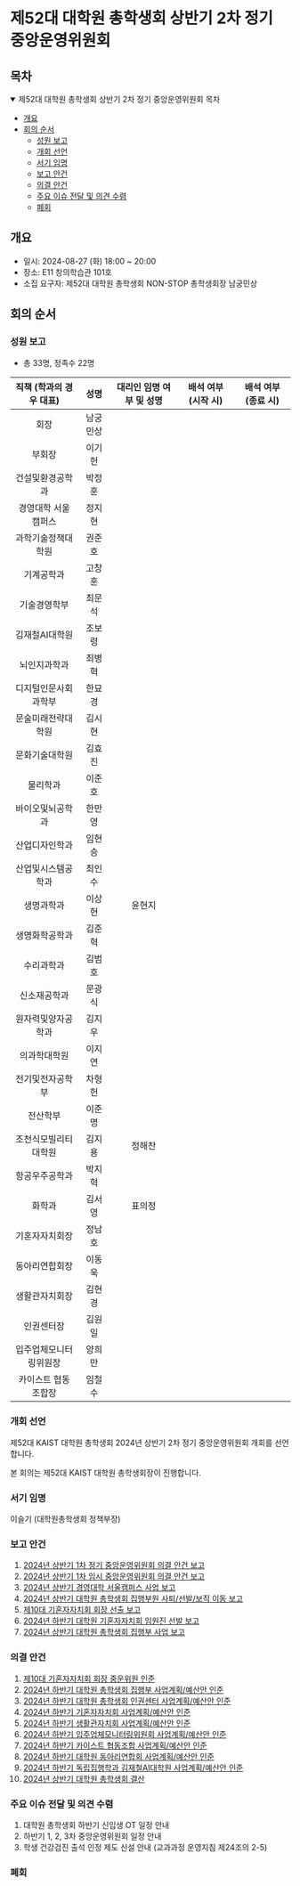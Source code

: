 제52대 대학원 총학생회 상반기 2차 정기 중앙운영위원회
===

## 목차
<details open>
<summary>제52대 대학원 총학생회 상반기 2차 정기 중앙운영위원회 목차</summary>
  
- [개요](#개요) 
- [회의 순서](#회의-순서) 
	- [성원 보고](#성원-보고) 
	- [개회 선언](#개회-선언) 
	- [서기 임명](#서기-임명) 
	- [보고 안건](#보고-안건) 
	- [의결 안건](#의결-안건) 
	- [주요 이슈 전달 및 의견 수렴](#주요-이슈-전달-및-의견-수렴) 
	- [폐회](#폐회) 
</details>

## 개요
- 일시: 2024-08-27 (화) 18:00 ~ 20:00
- 장소: E11 창의학습관 101호
- 소집 요구자: 제52대 대학원 총학생회 NON-STOP 총학생회장 남궁민상

## 회의 순서
### 성원 보고
- 총 33명, 정족수 22명

| 직책 (학과의 경우 대표) | 성명 | 대리인 임명 여부 및 성명 | 배석 여부 (시작 시) | 배석 여부 (종료 시) |
|:---:|:---:|:---:|:---:|:---:|
| 회장 | 남궁민상 |   |   |   |
| 부회장 | 이기헌 |   |   |   |
| 건설및환경공학과 | 박정훈 |   |   |   |
| 경영대학 서울캠퍼스 | 정지현 |   |   |   |
| 과학기술정책대학원 | 권준호 |   |   |   |
| 기계공학과 | 고창훈 |   |   |   |
| 기술경영학부 | 최문석 |   |   |   |
| 김재철AI대학원 | 조보령 |   |   |   |
| 뇌인지과학과 | 최병혁 |   |   |   |
| 디지털인문사회과학부 | 한묘경 |   |   |   |
| 문술미래전략대학원 | 김시현 |   |   |   |
| 문화기술대학원 | 김효진 |   |    |   |
| 물리학과 | 이준호 |   |    |   |
| 바이오및뇌공학과 | 한만영 |   |    |   |
| 산업디자인학과 | 임현승 |   |   |   |
| 산업및시스템공학과 | 최인수 |   |    |   |
| 생명과학과 | 이상현 | 윤현지 |    |   |
| 생명화학공학과 | 김준혁 |   |   |   |
| 수리과학과 | 김범호 |   |     |   |
| 신소재공학과 | 문광식 |   |    |   |
| 원자력및양자공학과 | 김지우 |   |   |   |
| 의과학대학원 | 이지연 |   |    |   |
| 전기및전자공학부 | 차형헌 |  |    |   |
| 전산학부 | 이준명 |   |    |   |
| 조천식모빌리티대학원 | 김지용 | 정해찬 |     |   |
| 항공우주공학과 | 박지혁 |   |   |   |
| 화학과 | 김서영 | 표의정 |   |   |
| 기혼자자치회장 | 정남호 |   |    |   |
| 동아리연합회장 | 이동욱 |   |    |   |
| 생활관자치회장 | 김현경 |   |    |   |
| 인권센터장 | 김원일 |   |    |   |
| 입주업체모니터링위원장 | 양희만 |   |     |   |
| 카이스트 협동조합장 | 임철수 |   |    |   |

### 개회 선언
제52대 KAIST 대학원 총학생회 2024년 상반기 2차 정기 중앙운영위원회 개회를 선언합니다. 

본 회의는 제52대 KAIST 대학원 총학생회장이 진행합니다.

### 서기 임명
이슬기 (대학원총학생회 정책부장)

### 보고 안건
1. [2024년 상반기 1차 정기 중앙운영위원회 의결 안건 보고](보고안건/agenda01.md)
2. [2024년 상반기 1차 임시 중앙운영위원회 의결 안건 보고](보고안건/agenda02.md)
3. [2024년 상반기 경영대학 서울캠퍼스 사업 보고](보고안건/agenda03.md)
4. [2024년 상반기 대학원 총학생회 집행부원 사퇴/선발/보직 이동 보고](보고안건/agenda04.md)
5. [제10대 기혼자자치회 회장 선출 보고](보고안건/agenda04_1.md)
6. [2024년 하반기 대학원 기혼자자치회 임원진 선발 보고](보고안건/agenda04_2.md)
7. [2024년 상반기 대학원 총학생회 집행부 사업 보고](보고안건/agenda05_원총_사업보고.md)

### 의결 안건
1. [제10대 기혼자자치회 회장 중운위원 인준](의결안건/R-agenda00.md)
2. [2024년 하반기 대학원 총학생회 집행부 사업계획/예산안 인준](의결안건/R-agenda01.md)
3. [2024년 하반기 대학원 총학생회 인권센터 사업계획/예산안 인준](의결안건/R-agenda02.md)
4. [2024년 하반기 기혼자자치회 사업계획/예산안 인준](의결안건/R-agenda03.md)
5. [2024년 하반기 생활관자치회 사업계획/예산안 인준](의결안건/R-agenda04.md)
6. [2024년 하반기 입주업체모니터링위원회 사업계획/예산안 인준](의결안건/R-agenda05.md)
7. [2024년 하반기 카이스트 협동조합 사업계획/예산안 인준](의결안건/R-agenda06.md)
8. [2024년 하반기 대학원 동아리연합회 사업계획/예산안 인준](의결안건/R-agenda07.md)
9. [2024년 하반기 독립집행학과 김재철AI대학원 사업계획/예산안 인준](의결안건/R-agenda08.md)
10. [2024년 상반기 대학원 총학생회 결산](의결안건/R-agenda09.md)


### 주요 이슈 전달 및 의견 수렴
1. 대학원 총학생회 하반기 신입생 OT 일정 안내
2. 하반기 1, 2, 3차 중앙운영위원회 일정 안내
3. 학생 건강검진 출석 인정 제도 신설 안내 (교과과정 운영지침 제24조의 2-5)
   
### 폐회
